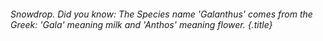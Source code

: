 ###### Snowdrop. Did you know: The Species name 'Galanthus' comes from the Greek: 'Gala' meaning milk and 'Anthos' meaning flower. {.title}
